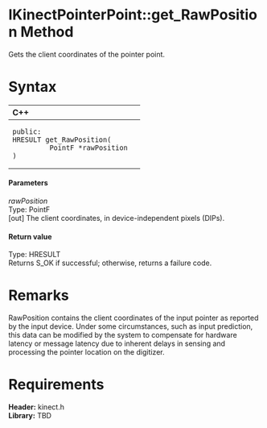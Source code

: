 IKinectPointerPoint::get\_RawPosition Method  
============================================  

Gets the client coordinates of the pointer point. <span id="syntaxSection"></span>

Syntax  
======  

<table>
<colgroup>
<col width="100%" />
</colgroup>
<thead>
<tr class="header">
<th align="left">C++</th>
</tr>
</thead>
<tbody>
<tr class="odd">
<td align="left"><pre><code>public:  
HRESULT get_RawPosition(  
         PointF *rawPosition  
)</code></pre></td>
</tr>
</tbody>
</table>

<span id="ID4EG"></span>
#### Parameters  

*rawPosition*    
Type: PointF  
[out] The client coordinates, in device-independent pixels (DIPs).  

<span id="ID4EP"></span>
#### Return value  

Type: HRESULT  
Returns S\_OK if successful; otherwise, returns a failure code.  

<span id="remarks"></span>

Remarks  
=======  

RawPosition contains the client coordinates of the input pointer as reported by the input device. Under some circumstances, such as input prediction, this data can be modified by the system to compensate for hardware latency or message latency due to inherent delays in sensing and processing the pointer location on the digitizer.  

<span id="requirements"></span>

Requirements  
============  

**Header:** kinect.h  
**Library:** TBD  



<!--Please do not edit the data in the comment block below.-->
<!--
TOCTitle : get_RawPosition Method
RLTitle : IKinectPointerPoint::get_RawPosition Method
KeywordK : get_RawPosition method
KeywordK : IKinectPointerPoint::get_RawPosition method
KeywordF : IKinectPointerPoint::get_RawPosition
KeywordF : get_RawPosition
KeywordF : Microsoft.Kinect.kinect.IKinectPointerPoint.get_RawPosition(PointF@)
KeywordA : M:Microsoft.Kinect.kinect.IKinectPointerPoint.get_RawPosition(PointF@)
AssetID : M:Microsoft.Kinect.kinect.IKinectPointerPoint.get_RawPosition(PointF@)
Locale : en-us
CommunityContent : 1
APIType : Managed
APILocation : 
APIName : Microsoft.Kinect.kinect.IKinectPointerPoint::get_RawPosition
TargetOS : Windows
TopicType : kbSyntax
DevLang : C++
DocSet : K4Wv2
ProjType : K4Wv2Proj
Technology : Kinect for Windows
Product : Kinect for Windows SDK v2
productversion : 20
-->
